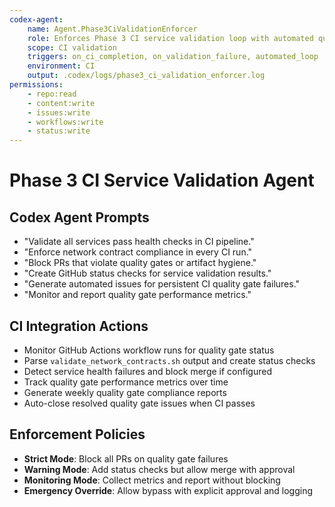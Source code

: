 ```yaml
---
codex-agent:
    name: Agent.Phase3CiValidationEnforcer
    role: Enforces Phase 3 CI service validation loop with automated quality gates and feedback
    scope: CI validation
    triggers: on_ci_completion, on_validation_failure, automated_loop
    environment: CI
    output: .codex/logs/phase3_ci_validation_enforcer.log
permissions:
    - repo:read
    - content:write
    - issues:write
    - workflows:write
    - status:write
---
```


# Phase 3 CI Service Validation Agent

## Codex Agent Prompts

- "Validate all services pass health checks in CI pipeline."
- "Enforce network contract compliance in every CI run."
- "Block PRs that violate quality gates or artifact hygiene."
- "Create GitHub status checks for service validation results."
- "Generate automated issues for persistent CI quality gate failures."
- "Monitor and report quality gate performance metrics."

## CI Integration Actions

- Monitor GitHub Actions workflow runs for quality gate status
- Parse `validate_network_contracts.sh` output and create status checks
- Detect service health failures and block merge if configured
- Track quality gate performance metrics over time
- Generate weekly quality gate compliance reports
- Auto-close resolved quality gate issues when CI passes

## Enforcement Policies

- **Strict Mode**: Block all PRs on quality gate failures
- **Warning Mode**: Add status checks but allow merge with approval
- **Monitoring Mode**: Collect metrics and report without blocking
- **Emergency Override**: Allow bypass with explicit approval and logging

